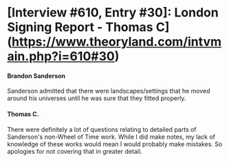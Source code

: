 # [Interview #610, Entry #30]: London Signing Report - Thomas C](https://www.theoryland.com/intvmain.php?i=610#30)

#### Brandon Sanderson

Sanderson admitted that there were landscapes/settings that he moved around his universes until he was sure that they fitted properly.

#### Thomas C.

There were definitely a lot of questions relating to detailed parts of Sanderson's non-Wheel of Time work. While I did make notes, my lack of knowledge of these works would mean I would probably make mistakes. So apologies for not covering that in greater detail.


